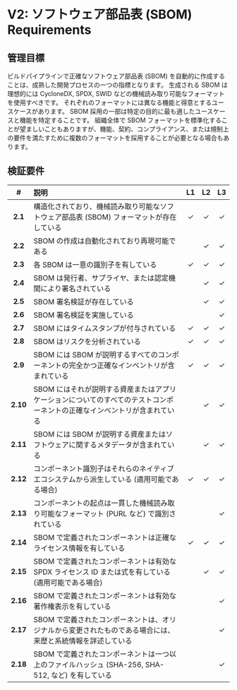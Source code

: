 # V2: ソフトウェア部品表 (SBOM) Requirements

## 管理目標

ビルドパイプラインで正確なソフトウェア部品表 (SBOM) を自動的に作成することは、成熟した開発プロセスの一つの指標となります。
生成される SBOM は理想的には CycloneDX, SPDX, SWID などの機械読み取り可能なフォーマットを使用すべきです。
それぞれのフォーマットには異なる機能と得意とするユースケースがあります。
SBOM 採用の一部は特定の目的に最も適したユースケースと機能を特定することです。
組織全体で SBOM フォーマットを標準化することが望ましいこともありますが、機能、契約、コンプライアンス、または規制上の要件を満たすために複数のフォーマットを採用することが必要となる場合もあります。


## 検証要件

| # | 説明 | L1 | L2 | L3 |
| :---: | :--- | :---: | :---: | :---: |
| **2.1** | 構造化されており、機械読み取り可能なソフトウェア部品表 (SBOM) フォーマットが存在している | ✓ | ✓ | ✓ |
| **2.2** | SBOM の作成は自動化されており再現可能である | | ✓ | ✓ |
| **2.3** | 各 SBOM は一意の識別子を有している | ✓ | ✓ | ✓ |
| **2.4** | SBOM は発行者、サプライヤ、または認定機関により署名されている | | ✓ | ✓ |
| **2.5** | SBOM 署名検証が存在している | | ✓ | ✓ |
| **2.6** | SBOM 署名検証を実施している | | | ✓ |
| **2.7** | SBOM にはタイムスタンプが付与されている | ✓ | ✓ | ✓ |
| **2.8** | SBOM はリスクを分析されている | ✓ | ✓ | ✓ |
| **2.9** | SBOM には SBOM が説明するすべてのコンポーネントの完全かつ正確なインベントリが含まれている | ✓ | ✓ | ✓ |
| **2.10** | SBOM にはそれが説明する資産またはアプリケーションについてのすべてのテストコンポーネントの正確なインベントリが含まれている | | ✓ | ✓ |
| **2.11** | SBOM には SBOM が説明する資産またはソフトウェアに関するメタデータが含まれている | | ✓ | ✓ |
| **2.12** | コンポーネント識別子はそれらのネイティブエコシステムから派生している (適用可能である場合) | ✓ | ✓ | ✓ |
| **2.13** | コンポーネントの起点は一貫した機械読み取り可能なフォーマット (PURL など) で識別されている | | | ✓ |
| **2.14** | SBOM で定義されたコンポーネントは正確なライセンス情報を有している | ✓ | ✓ | ✓ |
| **2.15** | SBOM で定義されたコンポーネントは有効な SPDX ライセンス ID または式を有している (適用可能である場合) | | ✓ | ✓ |
| **2.16** | SBOM で定義されたコンポーネントは有効な著作権表示を有している | | | ✓ |
| **2.17** | SBOM で定義されたコンポーネントは、オリジナルから変更されたものである場合には、来歴と系統情報を詳述している | | | ✓ |
| **2.18** | SBOM で定義されたコンポーネントは一つ以上のファイルハッシュ (SHA-256, SHA-512, など) を有している | | | ✓ |
